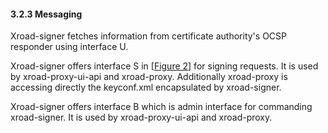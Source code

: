#### 3.2.3 Messaging

Xroad-signer fetches information from certificate authority's OCSP responder using interface U.

Xroad-signer offers interface S in \[[Figure 2](#Ref_Security_Server_process_diagram)\] for signing requests. It is used by xroad-proxy-ui-api and xroad-proxy. Additionally xroad-proxy is accessing directly the keyconf.xml encapsulated by xroad-signer.

Xroad-signer offers interface B which is admin interface for commanding xroad-signer. It is used by xroad-proxy-ui-api and xroad-proxy.